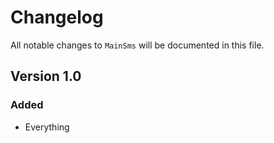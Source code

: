 # Changelog

All notable changes to `MainSms` will be documented in this file.

## Version 1.0

### Added
- Everything
